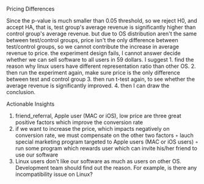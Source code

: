 Pricing Differences

Since the p-value is much smaller than 0.05 threshold, so we reject H0, and accept HA, that is, test group's average revenue is significantly higher than control group's average revenue.
but due to OS distribution aren't the same between test/control groups, price isn't the only difference between test/control groups, so we cannot contribute the increase in average revenue to price.
the experiment design fails, I cannot answer decide whether we can sell software to all users in 59 dollars. I suggest
	1.	find the reason why linux users have different representation ratio than other OS.
	2.	then run the experiment again, make sure price is the only difference between test and control group
	3.	then run t-test again, to see whether the average revenue is significantly improved.
	4.	then I can draw the conclusion.


Actionable Insights

1. friend_referral, Apple user (MAC or iOS), low price are three great positive factors which improve the conversion rate
2. if we want to increase the price, which impacts negatively on conversion rate, we must compensate on the other two factors
	◦	lauch special marketing program targeted to Apple users (MAC or iOS users)
	◦	run some program which rewards user which can invite his/her friend to use our software
3. Linux users don't like our software as much as users on other OS. Development team should find out the reason. For example, is there any incompatibility issue on Linux?

